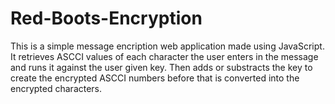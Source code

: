 # Red-Boots-Encryption
This is a simple message encription web application made using JavaScript. It retrieves ASCCI values of each character the user enters in the message and runs it against the user given key. Then adds or substracts the key to create the encrypted ASCCI numbers before that is converted into the encrypted characters. 
